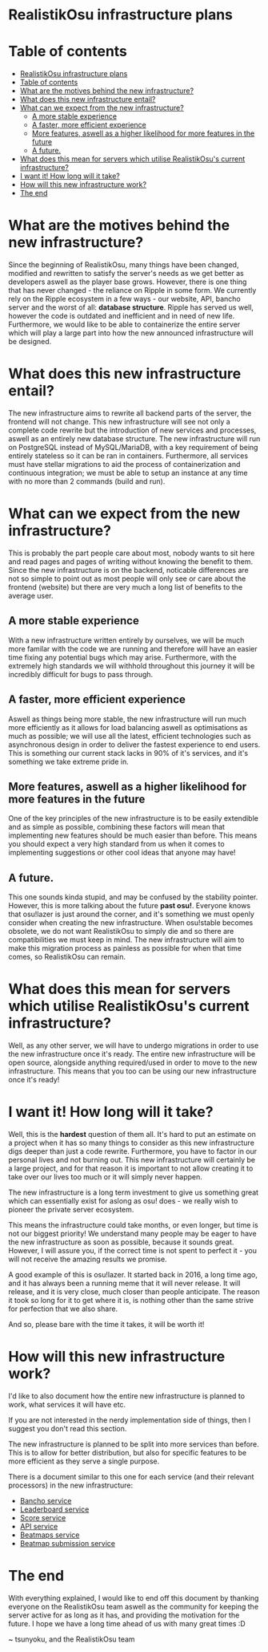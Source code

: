 # RealistikOsu infrastructure plans

# Table of contents

- [RealistikOsu infrastructure plans](#realistikosu-infrastructure-plans)
- [Table of contents](#table-of-contents)
- [What are the motives behind the new infrastructure?](#what-are-the-motives-behind-the-new-infrastructure)
- [What does this new infrastructure entail?](#what-does-this-new-infrastructure-entail)
- [What can we expect from the new infrastructure?](#what-can-we-expect-from-the-new-infrastructure)
  - [A more stable experience](#a-more-stable-experience)
  - [A faster, more efficient experience](#a-faster-more-efficient-experience)
  - [More features, aswell as a higher likelihood for more features in the future](#more-features-aswell-as-a-higher-likelihood-for-more-features-in-the-future)
  - [A future.](#a-future)
- [What does this mean for servers which utilise RealistikOsu's current infrastructure?](#what-does-this-mean-for-servers-which-utilise-realistikosus-current-infrastructure)
- [I want it! How long will it take?](#i-want-it-how-long-will-it-take)
- [How will this new infrastructure work?](#how-will-this-new-infrastructure-work)
- [The end](#the-end)

# What are the motives behind the new infrastructure?

Since the beginning of RealistikOsu, many things have been changed, modified and rewritten to satisfy the server's needs as we get better as developers aswell as the player base grows. However, there is one thing that has never changed - the reliance on Ripple in some form. We currently rely on the Ripple ecosystem in a few ways - our website, API, bancho server and the worst of all: **database structure**. Ripple has served us well, however the code is outdated and inefficient and in need of new life. Furthermore, we would like to be able to containerize the entire server which will play a large part into how the new announced infrastructure will be designed.

# What does this new infrastructure entail?

The new infrastructure aims to rewrite all backend parts of the server, the frontend will not change. This new infrastructure will see not only a complete code rewrite but the introduction of new services and processes, aswell as an entirely new database structure. The new infrastructure will run on PostgreSQL instead of MySQL/MariaDB, with a key requirement of being entirely stateless so it can be ran in containers. Furthermore, all services must have stellar migrations to aid the process of containerization and continuous integration; we must be able to setup an instance at any time with no more than 2 commands (build and run).

# What can we expect from the new infrastructure?

This is probably the part people care about most, nobody wants to sit here and read pages and pages of writing without knowing the benefit to them. Since the new infrastructure is on the backend, noticable differences are not so simple to point out as most people will only see or care about the frontend (website) but there are very much a long list of benefits to the average user.

## A more stable experience

With a new infrastructure written entirely by ourselves, we will be much more familar with the code we are running and therefore will have an easier time fixing any potential bugs which may arise. Furthermore, with the extremely high standards we will withhold throughout this journey it will be incredibly difficult for bugs to pass through.

## A faster, more efficient experience

Aswell as things being more stable, the new infrastructure will run much more efficiently as it allows for load balancing aswell as optimisations as much as possible; we will use all the latest, efficient technologies such as asynchronous design in order to deliver the fastest experience to end users. This is something our current stack lacks in 90% of it's services, and it's something we take extreme pride in.

## More features, aswell as a higher likelihood for more features in the future

One of the key principles of the new infrastructure is to be easily extendible and as simple as possible, combining these factors will mean that implementing new features should be much easier than before. This means you should expect a very high standard from us when it comes to implementing suggestions or other cool ideas that anyone may have!

## A future.

This one sounds kinda stupid, and may be confused by the stability pointer. However, this is more talking about the future **past osu!**. Everyone knows that osu!lazer is just around the corner, and it's something we must openly consider when creating the new infrastructure. When osu!stable becomes obsolete, we do not want RealistikOsu to simply die and so there are compatibilities we must keep in mind. The new infrastructure will aim to make this migration process as painless as possible for when that time comes, so RealistikOsu can remain.

# What does this mean for servers which utilise RealistikOsu's current infrastructure?

Well, as any other server, we will have to undergo migrations in order to use the new infrastructure once it's ready. The entire new infrastructure will be open source, alongside anything required/used in order to move to the new infrastructure. This means that you too can be using our new infrastructure once it's ready!

# I want it! How long will it take?

Well, this is the **hardest** question of them all. It's hard to put an estimate on a project when it has so many things to consider as this new infrastructure digs deeper than just a code rewrite. Furthermore, you have to factor in our personal lives and not burning out. This new infrastructure will certainly be a large project, and for that reason it is important to not allow creating it to take over our lives too much or it will simply never happen.

The new infrastructure is a long term investment to give us something great which can essentially exist for aslong as osu! does - we really wish to pioneer the private server ecosystem.

This means the infrastructure could take months, or even longer, but time is not our biggest priority! We understand many people may be eager to have the new infrastructure as soon as possible, because it sounds great. However, I will assure you, if the correct time is not spent to perfect it - you will not receive the amazing results we promise.

A good example of this is osu!lazer. It started back in 2016, a long time ago, and it has always been a running meme that it will never release. It will release, and it is very close, much closer than people anticipate. The reason it took so long for it to get where it is, is nothing other than the same strive for perfection that we also share.

And so, please bare with the time it takes, it will be worth it!

# How will this new infrastructure work?

I'd like to also document how the entire new infrastructure is planned to work, what services it will have etc.

If you are not interested in the nerdy implementation side of things, then I suggest you don't read this section.

The new infrastructure is planned to be split into more services than before. This is to allow for better distribution, but also for specific features to be more efficient as they serve a single purpose.

There is a document similar to this one for each service (and their relevant processors) in the new infrastructure:

- [Bancho service](services/bancho.md)
- [Leaderboard service](services/leaderboards.md)
- [Score service](services/scores.md)
- [API service](services/api.md)
- [Beatmaps service](services/beatmaps.md)
- [Beatmap submission service](services/submission.md)

# The end

With everything explained, I would like to end off this document by thanking everyone on the RealistikOsu team aswell as the community for keeping the server active for as long as it has, and providing the motivation for the future. I hope we have a long time ahead of us with many great times :D

~ tsunyoku, and the RealistikOsu team